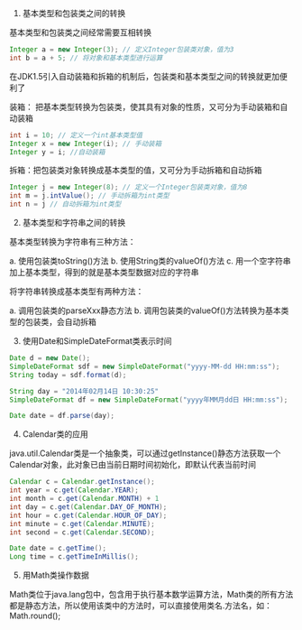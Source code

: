 1. 基本类型和包装类之间的转换

基本类型和包装类之间经常需要互相转换

```java
Integer a = new Integer(3); // 定义Integer包装类对象，值为3
int b = a + 5; // 将对象和基本类型进行运算
```
在JDK1.5引入自动装箱和拆箱的机制后，包装类和基本类型之间的转换就更加便利了

装箱： 把基本类型转换为包装类，使其具有对象的性质，又可分为手动装箱和自动装箱

```java
int i = 10; // 定义一个int基本类型值
Integer x = new Integer(i); // 手动装箱
Integer y = i; //自动装箱
```

拆箱：把包装类对象转换成基本类型的值，又可分为手动拆箱和自动拆箱

```java
Integer j = new Integer(8); // 定义一个Integer包装类对象，值为8
int m = j.intValue(); // 手动拆箱为int类型
int n = j // 自动拆箱为int类型
```

2. 基本类型和字符串之间的转换

基本类型转换为字符串有三种方法：

a. 使用包装类toString()方法
b. 使用String类的valueOf()方法
c. 用一个空字符串加上基本类型，得到的就是基本类型数据对应的字符串


将字符串转换成基本类型有两种方法：

a. 调用包装类的parseXxx静态方法
b. 调用包装类的valueOf()方法转换为基本类型的包装类，会自动拆箱


3. 使用Date和SimpleDateFormat类表示时间

```java
Date d = new Date();
SimpleDateFormat sdf = new SimpleDateFormat("yyyy-MM-dd HH:mm:ss");
String today = sdf.format(d);

String day = "2014年02月14日 10:30:25"
SimpleDateFormat df = new SimpleDateFormat("yyyy年MM月dd日 HH:mm:ss");

Date date = df.parse(day);
```

4. Calendar类的应用

java.util.Calendar类是一个抽象类，可以通过getInstance()静态方法获取一个Calendar对象，此对象已由当前日期时间初始化，即默认代表当前时间

```java
Calendar c = Calendar.getInstance();
int year = c.get(Calendar.YEAR);
int month = c.get(Calendar.MONTH) + 1
int day = c.get(Calendar.DAY_OF_MONTH);
int hour = c.get(Calendar.HOUR_OF_DAY);
int minute = c.get(Calendar.MINUTE);
int second = c.get(Calendar.SECOND);

Date date = c.getTime();
Long time = c.getTimeInMillis();
```

5. 用Math类操作数据

Math类位于java.lang包中，包含用于执行基本数学运算方法，Math类的所有方法都是静态方法，所以使用该类中的方法时，可以直接使用类名.方法名，如：Math.round();

